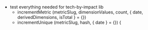 - test everything needed for tech-by-impact lib
  - incrementMetric (metricSlug, dimensionValues, count, { date, derivedDimensions, isTotal } = {})
  - incrementUnique (metricSlug, hash, { date } = {}) {
